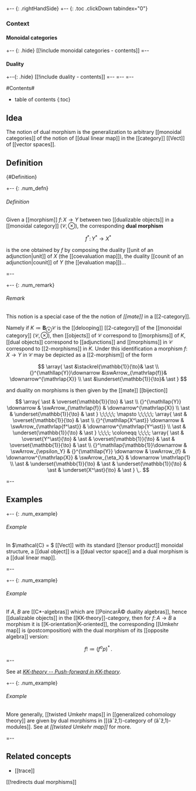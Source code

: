 

+-- {: .rightHandSide}
+-- {: .toc .clickDown tabindex="0"}
### Context
#### Monoidal categories
+-- {: .hide}
[[!include monoidal categories - contents]]
=--
#### Duality
+--{: .hide}
[[!include duality - contents]]
=--
=--
=--

#Contents#
* table of contents
{:toc}

## Idea

The notion of dual morphism is the generalization to arbitrary [[monoidal categories]] of the notion of [[dual linear map]] in the [[category]] [[Vect]] of [[vector spaces]].

## Definition
 {#Definition}

+-- {: .num_defn}
###### Definition

Given a [[morphism]] $f \colon X \to Y$ between two [[dualizable objects]] in a [[monoidal category]] $(\mathcal{C}, \otimes)$, the corresponding **dual morphism**

$$
  f^\ast \colon Y^\ast \to X^\ast
$$

is the one obtained by $f$ by composing the duality [[unit of an adjunction|unit]] of $X$ (the [[coevaluation map]]), the duality [[counit of an adjunction|counit]] of $Y$ (the [[evaluation map]])...

=--

+-- {: .num_remark}
###### Remark

This notion is a special case of the the notion of _[[mate]]_ in a [[2-category]]. 

Namely if $K \coloneqq \mathbf{B}_\otimes \mathcal{C}$ is the [[delooping]] [[2-category]] of the [[monoidal category]] $(\mathcal{C}, \otimes)$, then [[objects]] of $\mathcal{C}$ correspond to [[morphisms]] of $K$, [[dual objects]] correspond to [[adjunctions]] and [[morphisms]] in $\mathcal{C}$ correspond to [[2-morphisms]] in $K$. Under this identification a morphism $f \colon X \to Y$ in $\mathcal{C}$ may be depicted as a [[2-morphism]] of the form

$$
  \array{
     \ast &\stackrel{\mathbb{1}}{\to}& \ast
     \\
     {}^{\mathllap{Y}}\downarrow &\swArrow_{\mathrlap{f}}& \downarrow^{\mathrlap{X}}
     \\
     \ast &\underset{\mathbb{1}}{\to}& \ast
  }
$$

and duality on morphisms is then given by the [[mate]] [[bijection]]

$$
  \array{
    \ast & \overset{\mathbb{1}}{\to} & \ast 
    \\
    {}^{\mathllap{Y}} \downarrow & \swArrow_{\mathrlap{f}} & \downarrow^{\mathrlap{X}} 
    \\
    \ast & \underset{\mathbb{1}}{\to} & \ast
  }
  \;\;\;\;\;
    \mapsto
  \;\;\;\;\;
  \array{
    \ast & \overset{\mathbb{1}}{\to} & \ast 
    \\
    {}^{\mathllap{X^\ast}} \downarrow & \swArrow_{\mathrlap{f^\ast}} & \downarrow^{\mathrlap{Y^\ast}} 
    \\
    \ast & \underset{\mathbb{1}}{\to} & \ast
  }
  \;\;\;\;
  \coloneqq 
  \;\;\;\;
  \array{
    \ast & \overset{Y^\ast}{\to} & \ast & \overset{\mathbb{1}}{\to} 
    & \ast &   \overset{\mathbb{1}}{\to} &    \ast 
   \\
    {}^\mathllap{\mathbb{1}}\downarrow & 
   \swArrow_{\epsilon_Y} & {}^{\mathllap{Y}} \downarrow &  
    \swArrow_{f}     & \downarrow^{\mathrlap{X}} & 
    \swArrow_{\eta_X} 
    & \downarrow \mathrlap{1} 
    \\
    \ast & \underset{\mathbb{1}}{\to} & \ast & \underset{\mathbb{1}}{\to} 
    & \ast & \underset{X^\ast}{\to}    & \ast
  }
  \,.
$$


=--

## Examples

+-- {: .num_example}
###### Example

In $\mathcal{C} = $ [[Vect]] with its standard [[tensor product]] monoidal structure, a [[dual object]] is a [[dual vector space]] and a dual morphism is a [[dual linear map]]. 

=--

+-- {: .num_example}
###### Example

If $A$, $B$ are [[C*-algebras]] which are [[PoincarÃ© duality algebras]], hence [[dualizable objects]] in the [[KK-theory]]-category, then for $f \colon A \to B$ a morphism it is [[K-orientation|K-oriented]], the corresponding [[Umkehr map]] is (postcomposition) with the dual morphism of its [[opposite algebra]] version:

$$
  f! \coloneqq (f^op)^\ast
  \,.
$$

=--

See at _[KK-theory -- Push-forward in KK-theory](KK-theory#UmkehrMap)_.

+-- {: .num_example}
###### Example

More generally, [[twisted Umkehr maps]] in [[generalized cohomology theory]] are given by dual morphisms in [[(âˆž,1)-category of (âˆž,1)-modules]]. See at _[[twisted Umkehr map]]_ for more.

=--

## Related concepts

* [[trace]]

[[!redirects dual morphisms]]
